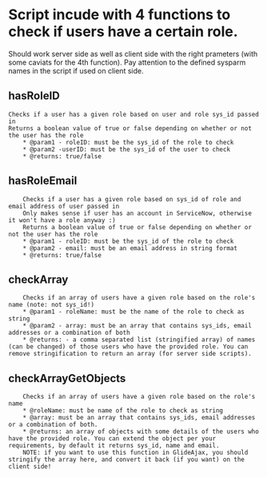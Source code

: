 # Script incude with 4 functions to check if users have a certain role.
Should work server side as well as client side with the right prameters (with some caviats for the 4th function).
Pay attention to the defined sysparm names in the script if used on client side.

## hasRoleID
	Checks if a user has a given role based on user and role sys_id passed in
	Returns a boolean value of true or false depending on whether or not the user has the role
		* @param1 - roleID: must be the sys_id of the role to check
		* @param2 -userID: must be the sys_id of the user to check
		* @returns: true/false

## hasRoleEmail
		Checks if a user has a given role based on sys_id of role and email address of user passed in
		Only makes sense if user has an account in ServiceNow, otherwise it won't have a role anyway :)
		Returns a boolean value of true or false depending on whether or not the user has the role
		* @param1 - roleID: must be the sys_id of the role to check
		* @param2 - email: must be an email address in string format
        * @returns: true/false

## checkArray
		Checks if an array of users have a given role based on the role's name (note: not sys_id!)
		* @param1 - roleName: must be the name of the role to check as string
		* @param2 - array: must be an array that contains sys_ids, email addresses or a combination of both
        * @returns: - a comma separated list (stringified array) of names (can be changed) of those users who have the provided role. You can remove stringification to return an array (for server side scripts).

## checkArrayGetObjects
		Checks if an array of users have a given role based on the role's name
		* @roleName: must be name of the role to check as string
		* @array: must be an array that contains sys_ids, email addresses or a combination of both.
        * @returns: an array of objects with some details of the users who have the provided role. You can extend the object per your requirements, by default it returns sys_id, name and email.
        NOTE: if you want to use this function in GlideAjax, you should stringify the array here, and convert it back (if you want) on the client side!